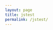 ```yaml
---
layout: page
title: jstest
permalink: /jstest/
---
```


  <html>
    <head>
      <style>
    body
    {
        width:50%;
        margin-left:auto;
        margin-right:auto;
    }     
      </style>
      <script src="https://cdn.jsdelivr.net/npm/p5@1.4.1/lib/p5.js"></script>
      <script src="{{ site.baseurl }}/assets/sketch.js"></script>
    </head>
    <body>
      <main>
      </main>
    </body>
  </html>
